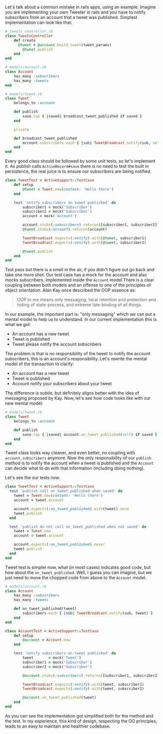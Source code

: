 Let's talk about a common mistake in rails apps, using an example. Imagine you are implementing your own Tweeter in rails and you have to notify subscribers from an account that a tweet was published. Simplest implementation can look like that:
```ruby
# tweets_controller.rb
class TweetsController
	def create
	  @tweet = @account.build_tweet(tweet_params)
		@tweet.publish
	end
end

# models/account.rb
class Account
	has_many :subscribers
	has_many :tweets
end

# models/tweet.rb
class Tweet
	belongs_to :account

	def publish
		save.tap { |saved| broadcast_tweet_published if saved }
	end

	private

	def broadcast_tweet_published
		account.subscribers.each { |sub| TweetBroadcast.notify(sub, self) }
	end
end
```

Every good class should be followed by some unit tests, so let's implement it. As publish calls `ActiveRecord#save` there is no need to test the built in persistence, the real juice is to ensure our subscribers are being notified.
```ruby
class TweetTest < ActiveSupport::TestCase
	def setup
		@tweet = Tweet.new(content: 'Hello there')
	end

	test 'notify subscribers on tweet published' do
		subscriber1 = mock('Subscriber')
		subscriber2 = mock('Subscriber')
		account = mock('Account')

		account.stubs(:subscribers).returns([subscriber1, subscriber2])
		@tweet.stubs(:account).returns(account)

		TweetBroadcast.expects(:notify).with(@tweet, subscriber1)
		TweetBroadcast.expects(:notify).with(@tweet, subscriber2)

		@tweet.publish
	end
end
```

Test pass but there is a smell in the air, if you didn't figure out go back and take one more shot.
Our test case has a mock for the account and also mocks subscribers, implemented inside the `Account` model.There is a clear coupling between both models and an offense to one of the principles of object orientation. Alan Kay once described the OOP essence as:
> OOP to me means only messaging, local retention and protection and hiding of state-process, and extreme late-binding of all things.

In our example, the important part is: "only messaging" which we can put a mental model to help us to understand. In our current implementation this is what we got:
- An account has a new tweet
- Tweet is published
- Tweet please notify the account subscribers

The problem is that is no responsibility of the tweet to notify the account subscribers, this is an account's responsibility. Let's rewrite the mental model of the transaction to clarify:
- An account has a new tweet
- Tweet is published
- Account notify your subscribers about your tweet

The difference is subtle, but definitely aligns better with the idea of messaging proposed by Kay. Now, let's see how code looks like with our new mental model:
```ruby
# models/tweet.rb
class Tweet
	belongs_to :account

	def publish
		save.tap { |saved| account.on_tweet_published(self) if saved }
	end
end
```

Tweet class looks way cleaner, and even better, no coupling with `account.subscribers` anymore. Now the only responsibility of our `publish` method is to notify the account when a tweet is published and the `Account` can decide what to do with that information (including doing nothing).

Let's see the our tests now.
```ruby
class TweetTest < ActiveSupport::TestCase
  test 'publish call on_tweet_published when saved' do
    tweet = Tweet.new(content: 'Hello there')
    account = tweet.account

    account.expects(:on_tweet_published).with(tweet).once
    tweet.publish
  end

  test 'publish do not call on_tweet_published when not saved' do
    tweet = Tweet.new
    account = tweet.account

    account.expects(:on_tweet_published).never
    tweet.publish
  end
end
```

Tweet test is simpler now, what (in most cases) indicates good code, but how about the `on_tweet_published`. Well, I guess you can imagine, but we just need to move the chopped code from above to the `Account` model.
```ruby
# models/account.rb
class Account
	has_many :subscribers
	has_many :tweets

	def on_tweet_published(tweet)
		subscribers.each { |sub| TweetBroadcast.notify(sub, tweet) }
	end
end
```

```ruby
class AccountTest < ActiveSupport::TestCase
	def setup
		@account = Account.new
	end

	test 'notify subscribers on tweet published' do
		tweet       = mock('Tweet')
		subscriber1 = mock('Subscriber')
		subscriber2 = mock('Subscriber')

		@account.stubs(:subscribers).returns([subscriber1, subscriber2])

		TweetBroadcast.expects(:notify).with(tweet, subscriber1)
		TweetBroadcast.expects(:notify).with(tweet, subscriber2)

		@account.on_tweet_published(tweet)
	end
end
```
As you can see the implementation got simplified both for the method and the test. In my experience, this kind of design, respecting the OO principles, leads to an easy to maintain and healthier codebase.
